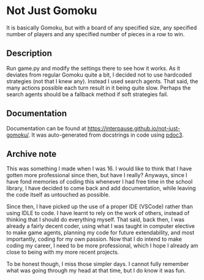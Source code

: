 # Not Just Gomoku

It is basically Gomoku, but with a board of any specified size, any specified number of players and any specified number of pieces in a row to win.

## Description

Run game.py and modify the settings there to see how it works. As it deviates from regular Gomoku quite a bit, I decided not to use hardcoded strategies (not that I knew any). Instead I used search agents. That said, the many actions possible each turn result in it being quite slow. Perhaps the search agents should be a fallback method if soft strategies fail. 

## Documentation

Documentation can be found at <https://interpause.github.io/not-just-gomoku/>. It was auto-generated from docstrings in code using [pdoc3](https://pdoc3.github.io/pdoc/).

## Archive note

This was something I made when I was 16. I would like to think that I have gotten more professional since then, but have I really? Anyways, since I have fond memories of coding this whenever I had free time in the school library, I have decided to come back and add documentation, while leaving the code itself as untouched as possible.

Since then, I have picked up the use of a proper IDE (VSCode) rather than using IDLE to code. I have learnt to rely on the work of others, instead of thinking that I should do everything myself. That said, back then, I was already a fairly decent coder, using what I was taught in computer elective to make game agents, planning my code for future extendability, and most importantly, coding for my own passion. Now that I do intend to make coding my career, I need to be more professional, which I hope I already am close to being with my more recent projects.

To be honest though, I miss those simpler days. I cannot fully remember what was going through my head at that time, but I do know it was fun.



